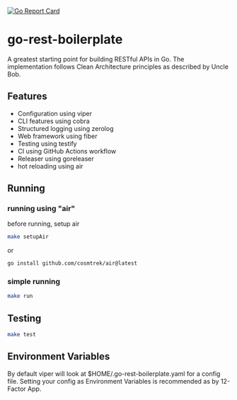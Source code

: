 [![Go Report Card](https://goreportcard.com/badge/github.com/tkitsunai/go-rest-boilerplate)](https://goreportcard.com/report/github.com/tkitsunai/go-rest-boilerplate)

# go-rest-boilerplate

A greatest starting point for building RESTful APIs in Go.
The implementation follows Clean Architecture principles as described by Uncle Bob.

## Features

- Configuration using viper
- CLI features using cobra
- Structured logging using zerolog
- Web framework using fiber
- Testing using testify
- CI using GitHub Actions workflow
- Releaser using goreleaser
- hot reloading using air

## Running

### running using "air"

before running, setup air
```bash
make setupAir
```
or
```bash
go install github.com/cosmtrek/air@latest
```

### simple running

```bash
make run
```

## Testing

```bash
make test
```

## Environment Variables

By default viper will look at $HOME/.go-rest-boilerplate.yaml for a config file. Setting your config as Environment Variables is recommended as by 12-Factor App.

